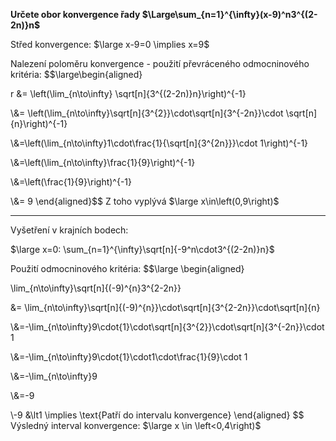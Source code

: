 **Určete obor konvergence řady $\Large\sum_{n=1}^{\infty}(x-9)^n3^{(2-2n)}n$**

Střed konvergence: $\large x-9=0 \implies x=9$

Nalezení poloměru konvergence - použití převráceného odmocninového kritéria:
$$\large\begin{aligned}

r &= \left(\lim_{n\to\infty} \sqrt[n]{3^{(2-2n)}n}\right)^{-1} 

\\&= \left(\lim_{n\to\infty}\sqrt[n]{3^{2}}\cdot\sqrt[n]{3^{-2n}}\cdot \sqrt[n]{n}\right)^{-1}

\\&=\left(\lim_{n\to\infty}1\cdot\frac{1}{\sqrt[n]{3^{2n}}}\cdot 1\right)^{-1}

\\&=\left(\lim_{n\to\infty}\frac{1}{9}\right)^{-1}

\\&=\left(\frac{1}{9}\right)^{-1}

\\&= 9
\end{aligned}$$
Z toho vyplývá $\large x\in\left(0,9\right)$

---
Vyšetření v krajních bodech:

$\large x=0: \sum_{n=1}^{\infty}\sqrt[n]{-9^n\cdot3^{(2-2n)}n}$


Použití odmocninového kritéria:
$$\large \begin{aligned}

\lim_{n\to\infty}\sqrt[n]{(-9)^{n}3^{2-2n}} 

&= \lim_{n\to\infty}\sqrt[n]{(-9)^{n}}\cdot\sqrt[n]{3^{2-2n}}\cdot\sqrt[n]{n} 

\\&=-\lim_{n\to\infty}9\cdot{1}\cdot\sqrt[n]{3^{2}}\cdot\sqrt[n]{3^{-2n}}\cdot 1 

\\&=-\lim_{n\to\infty}9\cdot{1}\cdot1\cdot\frac{1}{9}\cdot 1 

\\&=-\lim_{n\to\infty}9

\\&=-9

\\-9 &\lt1 \implies \text{Patří do intervalu konvergence}
\end{aligned}
$$
Výsledný interval konvergence: $\large x \in \left<0,4\right)$
